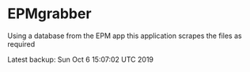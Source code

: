 # EPMgrabber
Using a database from the EPM app this application scrapes the files as required


Latest backup: Sun Oct 6 15:07:02 UTC 2019
